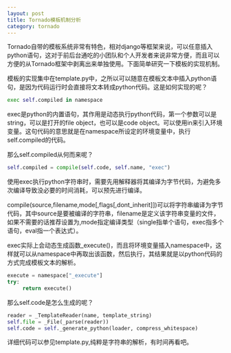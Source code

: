 ```yaml
---
layout: post
title: Tornado模板机制分析
category: tornado
---
```


Tornado自带的模板系统非常有特色，相对django等框架来说，可以任意插入python语句，这对于前后台通吃的小团队和个人开发者来说非常方便，而且可以方便的从Tornado框架中剥离出来单独使用。下面简单研究一下模板的实现机制。

模板的实现集中在template.py中，之所以可以随意在模板文本中插入python语句，是因为代码运行时会直接将文本转成python代码。这是如何实现的呢？

```python
exec self.compiled in namespace  
```

exec是python的内置语句，其作用是动态执行python代码，第一个参数可以是string，可以是打开的file object，也可以是code object。可以使用in来引入环境变量。这句代码的意思就是在namespace所设定的环境变量中，执行self.compiled的代码。

那么self.compiled从何而来呢？

```python
self.compiled = compile(self.code, self.name, "exec")  
```

使用exec执行python字符串时，需要先用解释器将其编译为字节代码，为避免多次编译导致没必要的时间消耗，可以预先进行编译。

compile(source,filename,mode[,flags[,dont_inherit]])可以将字符串编译为字节代码，其中source是要被编译的字符串，filename是定义该字符串变量的文件，如果不需要的话推荐设置为<string>,mode指定编译类型（single指单个语句，exec指多个语句，eval指一个表达式）。

exec实际上会动态生成函数_execute()，而且将环境变量插入namespace中，这样就可以从namespace中再取出该函数，然后执行，其结果就是以python代码的方式完成模板文本的解析。

```python
execute = namespace["_execute"]  
try:  
     return execute()  
```

那么self.code是怎么生成的呢？

```python
reader = _TemplateReader(name, template_string)  
self.file = _File(_parse(reader))  
self.code = self._generate_python(loader, compress_whitespace)  
```

详细代码可以参见template.py,纯粹是字符串的解析，有时间再看吧。

